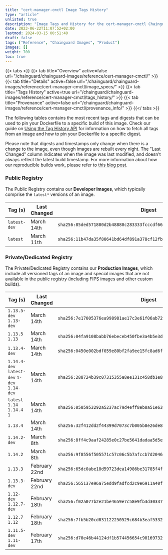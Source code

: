 ```yaml
---
title: "cert-manager-cmctl Image Tags History"
type: "article"
unlisted: true
description: "Image Tags and History for the cert-manager-cmctl Chainguard Image"
date: 2023-06-22T11:07:52+02:00
lastmod: 2024-03-15 00:51:40
draft: false
tags: ["Reference", "Chainguard Images", "Product"]
images: []
weight: 700
toc: true
---
```


{{< tabs >}}
{{< tab title="Overview" active=false url="/chainguard/chainguard-images/reference/cert-manager-cmctl/" >}}
{{< tab title="Details" active=false url="/chainguard/chainguard-images/reference/cert-manager-cmctl/image_specs/" >}}
{{< tab title="Tags History" active=true url="/chainguard/chainguard-images/reference/cert-manager-cmctl/tags_history/" >}}
{{< tab title="Provenance" active=false url="/chainguard/chainguard-images/reference/cert-manager-cmctl/provenance_info/" >}}
{{</ tabs >}}

The following tables contains the most recent tags and digests that can be used to pin your Dockerfile to a specific build of this image. Check our guide on [Using the Tag History API](/chainguard/chainguard-images/using-the-tag-history-api/) for information on how to fetch all tags from an image and how to pin your Dockerfile to a specific digest.

Please note that digests and timestamps only change when there is a change to the image, even though images are rebuilt every night. The "Last Changed" column indicates when the image was last modified, and doesn't always reflect the latest build timestamp. For more information about how our reproducible builds work, please refer to [this blog post](https://www.chainguard.dev/unchained/reproducing-chainguards-reproducible-image-builds).

### Public Registry
The Public Registry contains our **Developer Images**, which typically comprise the `latest*` versions of an image.

| Tag (s)       | Last Changed | Digest                                                                    |
|---------------|--------------|---------------------------------------------------------------------------|
|  `latest-dev` | March 14th   | `sha256:85ded571800d2b48880c283333fcccdf66923cbbd9eecfe9a5c0adea4a0067d4` |
|  `latest`     | March 11th   | `sha256:11b47da35f80641bd64df891a378cf12fbd5f8dab41aa5ecc8b66fcbb02306a2` |


### Private/Dedicated Registry
The Private/Dedicated Registry contains our **Production Images**, which include all versioned tags of an image and special images that are not available in the public registry (including FIPS images and other custom builds).

| Tag (s)                                       | Last Changed  | Digest                                                                    |
|-----------------------------------------------|---------------|---------------------------------------------------------------------------|
|  `1.13.5-dev` `1.13-dev`                      | March 14th    | `sha256:7e17005376ea998981ae17c3e61f06ab72cf9f7405890f536d6699f7d4c0edee` |
|  `1.13.5` `1.13`                              | March 14th    | `sha256:04fa9108babb76ebeceb450fbe3a4b5e3d146206b344c4dfba407aa04245066a` |
|  `1.13.4-dev`                                 | March 14th    | `sha256:0450e002bdf059e80bf2fa9ee15fc8ad6f55426217738627043daca85797a894` |
|  `1.14.4-dev` `latest-dev` `1-dev` `1.14-dev` | March 14th    | `sha256:288724b39c07315355a8ee131c458db1e8703819641c612e42c54d7dbe3cdc80` |
|  `latest` `1.14` `1.14.4` `1`                 | March 14th    | `sha256:0505953292a5237ac79d4eff8eb0a51e636affc472f72cc6bac1efcba5aa988a` |
|  `1.13.4`                                     | March 14th    | `sha256:32f412dd2f44399d7073c7b005b8e26de8b0955a1c93b7b23c273fef2754a882` |
|  `1.14.2-dev`                                 | March 8th     | `sha256:8ff4c9aaf24285e0c27be5641dadaa5d5edf29aaa68befd6c3cf2b1be46c94bb` |
|  `1.14.2`                                     | March 8th     | `sha256:9f8556f505571c57c06c5b7afccb7d20462cb1d296f7ea86964a54ff59a07203` |
|  `1.13.3`                                     | February 22nd | `sha256:65dc0abe18d59723dea14986be31785f4f4d7ffa4da983593670e264e6ff42cc` |
|  `1.13.3-dev`                                 | February 22nd | `sha256:565137e96a75edd9fadfcd2c9e6911a40f3949e75af380d3225b0a8d2dea9641` |
|  `1.12-dev` `1.12.7-dev`                      | February 18th | `sha256:f02a077b2e21be4659e7c58e9fb3d30337c2eec0db7eeb4a5b4b99c060970ca1` |
|  `1.12.7` `1.12`                              | February 18th | `sha256:7fb5b20cd031122250529c684b3eaf533208d0e3ab7ef0727ec527d638a5afbf` |
|  `1.11.5-dev` `1.11-dev`                      | February 17th | `sha256:d70e46b44124df1b574456654c90169732c55d86f3dee38aa34f8699e27e7abf` |

